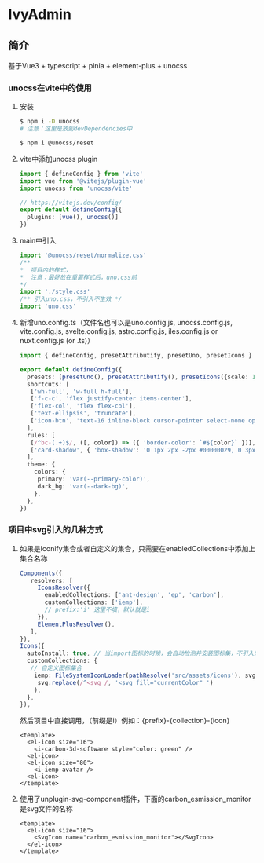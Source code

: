 # IvyAdmin

## 简介
基于Vue3 + typescript + pinia + element-plus + unocss

### unocss在vite中的使用
1. 安装
   ```sh
   $ npm i -D unocss 
   # 注意：这里是放到devDependencies中

   $ npm i @unocss/reset
   ```
2. vite中添加unocss plugin
   ```ts
   import { defineConfig } from 'vite'
   import vue from '@vitejs/plugin-vue'
   import unocss from 'unocss/vite'

   // https://vitejs.dev/config/
   export default defineConfig({
     plugins: [vue(), unocss()]
   })
   ```
3. main中引入
   ```ts
   import '@unocss/reset/normalize.css'
   /** 
   *  项目内的样式，
   *  注意：最好放在重置样式后，uno.css前
   */
   import './style.css'
   /** 引入uno.css，不引入不生效 */
   import 'uno.css'
   ```
4. 新增uno.config.ts（文件名也可以是uno.config.js, unocss.config.js, vite.config.js, svelte.config.js, astro.config.js, iles.config.js or nuxt.config.js (or .ts)）
   ```ts
   import { defineConfig, presetAttributify, presetUno, presetIcons } from 'unocss'

   export default defineConfig({
     presets: [presetUno(), presetAttributify(), presetIcons({scale: 1.2, warn: true})],
     shortcuts: [
      ['wh-full', 'w-full h-full'],
      ['f-c-c', 'flex justify-center items-center'],
      ['flex-col', 'flex flex-col'],
      ['text-ellipsis', 'truncate'],
      ['icon-btn', 'text-16 inline-block cursor-pointer select-none opacity-75 transition duration-200 ease-in-out hover:opacity-100 hover:text-primary !outline-none']
     ],
     rules: [
      [/^bc-(.+)$/, ([, color]) => ({ 'border-color': `#${color}` })],
      ['card-shadow', { 'box-shadow': '0 1px 2px -2px #00000029, 0 3px 6px #0000001f, 0 5px 12px 4px #00000017' }],
     ],
     theme: {
       colors: {
        primary: 'var(--primary-color)',
        dark_bg: 'var(--dark-bg)',
       },
     },
   })

   ```

### 项目中svg引入的几种方式
1. 如果是Iconify集合或者自定义的集合，只需要在enabledCollections中添加上集合名称
   ```ts
   Components({
      resolvers: [
        IconsResolver({
          enabledCollections: ['ant-design', 'ep', 'carbon'],
          customCollections: ['iemp'],
          // prefix:'i' 这里不填，默认就是i
        }),
        ElementPlusResolver(),
      ],
   }),
   Icons({
     autoInstall: true, // 当import图标的时候，会自动检测并安装图标集，不引入则不会自动下载
     customCollections: {
      // 自定义图标集合
       iemp: FileSystemIconLoader(pathResolve('src/assets/icons'), svg =>
        svg.replace(/^<svg /, '<svg fill="currentColor" ')
       ),
     },
   }),
   ```
   然后项目中直接调用，（前缀是i）例如：{prefix}-{collection}-{icon}
   ```vue
   <template>
     <el-icon size="16">
       <i-carbon-3d-software style="color: green" />
     <el-icon>
     <el-icon size="80">
       <i-iemp-avatar />
     <el-icon>
   </template>
   ```
2. 使用了unplugin-svg-component插件，下面的carbon_esmission_monitor是svg文件的名称
   ```vue
   <template>
     <el-icon size="16">
       <SvgIcon name="carbon_esmission_monitor"></SvgIcon>
     </el-icon>
   </template>
   ```
